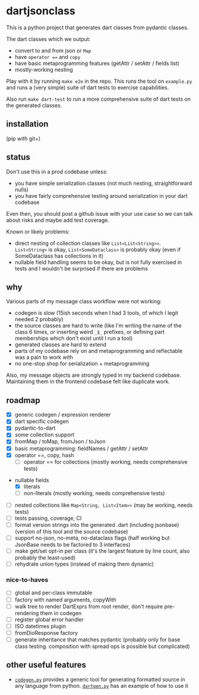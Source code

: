 # dartjsonclass

This is a python project that generates dart classes from pydantic classes.

The dart classes which we output:
- convert to and from json or `Map`
- have `operator ==` and `copy`
- have basic metaprogramming features (getAttr / setAttr / fields list)
- mostly-working nesting

Play with it by running `make e2e` in the repo. This runs the tool on `example.py` and runs a (very simple) suite of dart tests to exercise capabilities.

Also run `make dart-test` to run a more comprehensive suite of dart tests on the generated classes.

## installation

(pip with git+)

## status

Don't use this in a prod codebase unless:
- you have simple serialization classes (not much nesting, straightforward nulls)
- you have fairly comprehensive testing around serialization in your dart codebase

Even then, you should post a github issue with your use case so we can talk about risks and maybe add test coverage.

Known or likely problems:
- direct nesting of collection classes like `List<List<String>>`. `List<String>` is okay, `List<SomeDataclass>` is probably okay (even if SomeDataclass has collections in it)
- nullable field handling seems to be okay, but is not fully exercised in tests and I wouldn't be surprised if there are problems

## why

Various parts of my message class workflow were not working:
- codegen is slow (15ish seconds when I had 3 tools, of which I legit needed 2 probably)
- the source classes are hard to write (like I'm writing the name of the class 6 times, or inserting weird `_$_` prefixes, or defining part memberships which don't exist until I run a tool)
- generated classes are hard to extend
- parts of my codebase rely on and metaprogramming and reflectable was a pain to work with
- no one-stop shop for serialization + metaprogramming

Also, my message objects are strongly typed in my backend codebase. Maintaining them in the frontend codebase felt like duplicate work.

## roadmap

- [x] generic codegen / expression renderer
- [x] dart specific codegen
- [x] pydantic-to-dart
- [x] some collection support
- [x] fromMap / toMap, fromJson / toJson
- [x] basic metaprogramming: fieldNames / getAttr / setAttr
- [x] operator ==, copy, hash
  - [ ] operator == for collections (mostly working, needs comprehensive tests)
- nullable fields
  - [x] literals
  - [ ] non-literals (mostly working, needs comprehensive tests)
- [ ] nested collections like `Map<String, List<Item>>` (may be working, needs tests)
- [ ] tests passing, coverage, CI
- [ ] format version strings into the generated .dart (including jsonbase) (version of this tool and the source codebase)
- [ ] support no-json, no-meta, no-dataclass flags (half working but JsonBase needs to be factored to 3 interfaces)
- [ ] make get/set opt-in per class (it's the largest feature by line count, also probably the least-used)
- [ ] rehydrate union types (instead of making them dynamic)

### nice-to-haves

- [ ] global and per-class immutable
- [ ] factory with named arguments, copyWith
- [ ] walk tree to render DartExprs from root render, don't require pre-rendering them in codegen
- [ ] register global error handler
- [ ] ISO datetimes plugin
- [ ] fromDioResponse factory
- [ ] generate inheritance that matches pydantic (probably only for base class testing. composition with spread ops is possible but complicated)

## other useful features

- [`codegen.py`](dartjsonclass/codegen.py) provides a generic tool for generating formatted source in any language from python. [`dartgen.py`](dartjsonclass/dartgen.py) has an example of how to use it
